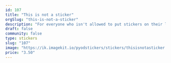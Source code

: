 ```yaml
---
id: 107
title: "This is not a sticker"
orgSlug: "this-is-not-a-sticker"
description: "For everyone who isn't allowed to put stickers on their laptop. The official: This is not a sticker. "
draft: false
community: false
type: stickers
slug: "107"
image: "https://ik.imagekit.io/pyodstickers/stickers/thisisnotasticker.png"
price: "3.50"
---
```

